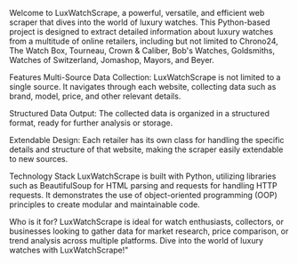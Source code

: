 Welcome to LuxWatchScrape, a powerful, versatile, and efficient web scraper that dives into the world of luxury watches. This Python-based project is designed to extract detailed information about luxury watches from a multitude of online retailers, including but not limited to Chrono24, The Watch Box, Tourneau, Crown & Caliber, Bob's Watches, Goldsmiths, Watches of Switzerland, Jomashop, Mayors, and Beyer.

Features
Multi-Source Data Collection: LuxWatchScrape is not limited to a single source. It navigates through each website, collecting data such as brand, model, price, and other relevant details.

Structured Data Output: The collected data is organized in a structured format, ready for further analysis or storage.

Extendable Design: Each retailer has its own class for handling the specific details and structure of that website, making the scraper easily extendable to new sources.

Technology Stack
LuxWatchScrape is built with Python, utilizing libraries such as BeautifulSoup for HTML parsing and requests for handling HTTP requests. It demonstrates the use of object-oriented programming (OOP) principles to create modular and maintainable code.

Who is it for?
LuxWatchScrape is ideal for watch enthusiasts, collectors, or businesses looking to gather data for market research, price comparison, or trend analysis across multiple platforms. Dive into the world of luxury watches with LuxWatchScrape!"
